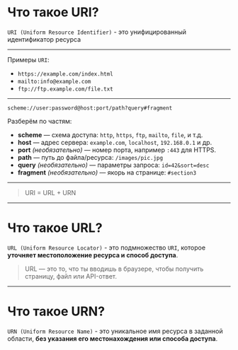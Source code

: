 # Что такое URI?
`URI (Uniform Resource Identifier)` - это унифицированный идентификатор ресурса

---

Примеры `URI`:
- `https://example.com/index.html`
- `mailto:info@example.com`
- `ftp://ftp.example.com/file.txt`

---

```
scheme://user:password@host:port/path?query#fragment
```

Разберём по частям:

- **scheme** — схема доступа: `http`, `https`, `ftp`, `mailto`, `file`, и т.д.
- **host** — адрес сервера: `example.com`, `localhost`, `192.168.0.1` и др.
- **port** _(необязательно)_ — номер порта, например `:443` для HTTPS.
- **path** — путь до файла/ресурса: `/images/pic.jpg`
- **query** _(необязательно)_ — параметры запроса: `id=42&sort=desc`
- **fragment** _(необязательно)_ — якорь на странице: `#section3`

---

> URI = URL + URN

---

# Что такое URL?
`URL (Uniform Resource Locator)` - это подмножество `URI`, которое **уточняет местоположение ресурса и способ доступа**.

> URL — это то, что ты вводишь в браузере, чтобы получить страницу, файл или API-ответ.

---

# Что такое URN?
`URN (Uniform Resource Name)` - это уникальное имя ресурса в заданной области, **без указания его местонахождения или способа доступа**.